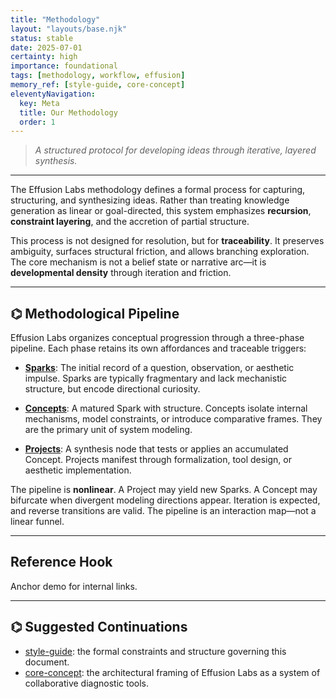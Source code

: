 ```yaml
---
title: "Methodology"
layout: "layouts/base.njk"
status: stable
date: 2025-07-01
certainty: high
importance: foundational
tags: [methodology, workflow, effusion]
memory_ref: [style-guide, core-concept]
eleventyNavigation:
  key: Meta
  title: Our Methodology
  order: 1
---
```


> *A structured protocol for developing ideas through iterative, layered synthesis.*

---

The Effusion Labs methodology defines a formal process for capturing, structuring, and synthesizing ideas. Rather than treating knowledge generation as linear or goal-directed, this system emphasizes **recursion**, **constraint layering**, and the accretion of partial structure.

This process is not designed for resolution, but for **traceability**. It preserves ambiguity, surfaces structural friction, and allows branching exploration. The core mechanism is not a belief state or narrative arc—it is **developmental density** through iteration and friction.

---

## ⌬ Methodological Pipeline

Effusion Labs organizes conceptual progression through a three-phase pipeline. Each phase retains its own affordances and traceable triggers:

* **[Sparks](/sparks/)**:
  The initial record of a question, observation, or aesthetic impulse. Sparks are typically fragmentary and lack mechanistic structure, but encode directional curiosity.

* **[Concepts](/concepts/)**:
  A matured Spark with structure. Concepts isolate internal mechanisms, model constraints, or introduce comparative frames. They are the primary unit of system modeling.

* **[Projects](/projects/)**:
  A synthesis node that tests or applies an accumulated Concept. Projects manifest through formalization, tool design, or aesthetic implementation.

The pipeline is **nonlinear**. A Project may yield new Sparks. A Concept may bifurcate when divergent modeling directions appear. Iteration is expected, and reverse transitions are valid. The pipeline is an interaction map—not a linear funnel.

---

## Reference Hook

Anchor demo for internal links.

---

## ⌬ Suggested Continuations

- [style-guide](/meta/style-guide/): the formal constraints and structure governing this document.
- [core-concept](/meta/core-concept/): the architectural framing of Effusion Labs as a system of collaborative diagnostic tools.